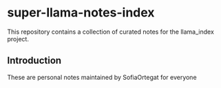 # super-llama-notes-index
This repository contains a collection of curated notes for the llama_index project.

## Introduction
These are personal notes maintained by SofiaOrtegat for everyone 